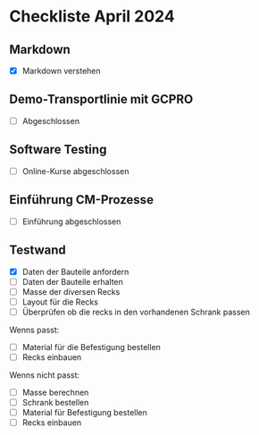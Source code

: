 # Checkliste April 2024

## Markdown

- [x] Markdown verstehen

## Demo-Transportlinie mit GCPRO

- [ ] Abgeschlossen

## Software Testing

- [ ] Online-Kurse abgeschlossen

## Einführung CM-Prozesse

- [ ] Einführung abgeschlossen

## Testwand

- [X] Daten der Bauteile anfordern
- [ ] Daten der Bauteile erhalten
- [ ] Masse der diversen Recks
- [ ] Layout für die Recks
- [ ] Überprüfen ob die recks in den vorhandenen Schrank passen

Wenns passt:

- [ ] Material für die Befestigung bestellen
- [ ] Recks einbauen

Wenns nicht passt:

- [ ] Masse berechnen
- [ ] Schrank bestellen
- [ ] Material für Befestigung bestellen
- [ ] Recks einbauen
